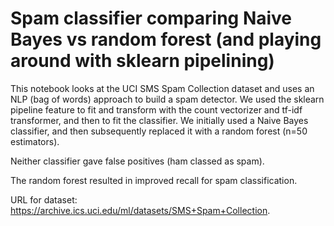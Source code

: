 # Spam classifier comparing Naive Bayes vs random forest (and playing around with sklearn pipelining)

This notebook looks at the UCI SMS Spam Collection dataset and uses an NLP (bag of words) approach to build a spam detector.  We used the sklearn pipeline feature to fit and transform with the count vectorizer and tf-idf transformer, and then to fit the classifier.  We initially used a Naive Bayes classifier, and then subsequently replaced it with a random forest (n=50 estimators). 

Neither classifier gave false positives (ham classed as spam). 

The random forest resulted in improved recall for spam classification. 

URL for dataset: https://archive.ics.uci.edu/ml/datasets/SMS+Spam+Collection.
